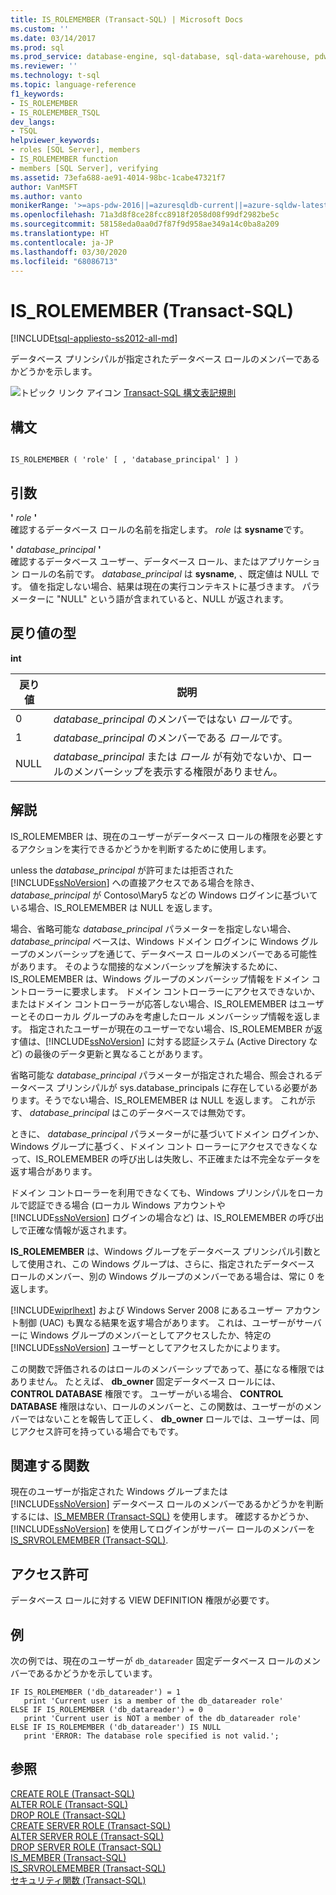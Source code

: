 ```yaml
---
title: IS_ROLEMEMBER (Transact-SQL) | Microsoft Docs
ms.custom: ''
ms.date: 03/14/2017
ms.prod: sql
ms.prod_service: database-engine, sql-database, sql-data-warehouse, pdw
ms.reviewer: ''
ms.technology: t-sql
ms.topic: language-reference
f1_keywords:
- IS_ROLEMEMBER
- IS_ROLEMEMBER_TSQL
dev_langs:
- TSQL
helpviewer_keywords:
- roles [SQL Server], members
- IS_ROLEMEMBER function
- members [SQL Server], verifying
ms.assetid: 73efa688-ae91-4014-98bc-1cabe47321f7
author: VanMSFT
ms.author: vanto
monikerRange: '>=aps-pdw-2016||=azuresqldb-current||=azure-sqldw-latest||>=sql-server-2016||=sqlallproducts-allversions||>=sql-server-linux-2017||=azuresqldb-mi-current'
ms.openlocfilehash: 71a3d8f8ce28fcc8918f2058d08f99df2982be5c
ms.sourcegitcommit: 58158eda0aa0d7f87f9d958ae349a14c0ba8a209
ms.translationtype: HT
ms.contentlocale: ja-JP
ms.lasthandoff: 03/30/2020
ms.locfileid: "68086713"
---
```

# <a name="is_rolemember-transact-sql"></a>IS_ROLEMEMBER (Transact-SQL)
[!INCLUDE[tsql-appliesto-ss2012-all-md](../../includes/tsql-appliesto-ss2012-all-md.md)]

  データベース プリンシパルが指定されたデータベース ロールのメンバーであるかどうかを示します。  
  
 ![トピック リンク アイコン](../../database-engine/configure-windows/media/topic-link.gif "トピック リンク アイコン") [Transact-SQL 構文表記規則](../../t-sql/language-elements/transact-sql-syntax-conventions-transact-sql.md)  
  
## <a name="syntax"></a>構文  
  
```  
  
IS_ROLEMEMBER ( 'role' [ , 'database_principal' ] )  
```  
  
## <a name="arguments"></a>引数  
 **'** *role* **'**  
 確認するデータベース ロールの名前を指定します。 *role* は **sysname**です。  
  
 **'** *database_principal* **'**  
 確認するデータベース ユーザー、データベース ロール、またはアプリケーション ロールの名前です。 *database_principal* は **sysname**, 、既定値は NULL です。 値を指定しない場合、結果は現在の実行コンテキストに基づきます。 パラメーターに "NULL" という語が含まれていると、NULL が返されます。  
  
## <a name="return-types"></a>戻り値の型  
 **int**  
  
|戻り値|説明|  
|------------------|-----------------|  
|0|*database_principal* のメンバーではない *ロール*です。|  
|1|*database_principal* のメンバーである *ロール*です。|  
|NULL|*database_principal* または *ロール* が有効でないか、ロールのメンバーシップを表示する権限がありません。|  
  
## <a name="remarks"></a>解説  
 IS_ROLEMEMBER は、現在のユーザーがデータベース ロールの権限を必要とするアクションを実行できるかどうかを判断するために使用します。  
  
 unless the *database_principal* が許可または拒否された [!INCLUDE[ssNoVersion](../../includes/ssnoversion-md.md)] への直接アクセスである場合を除き、*database_principal* が Contoso\Mary5 などの Windows ログインに基づいている場合、IS_ROLEMEMBER は NULL を返します。  
  
 場合、省略可能な *database_principal* パラメーターを指定しない場合、 *database_principal* ベースは、Windows ドメイン ログインに Windows グループのメンバーシップを通じて、データベース ロールのメンバーである可能性があります。 そのような間接的なメンバーシップを解決するために、IS_ROLEMEMBER は、Windows グループのメンバーシップ情報をドメイン コントローラーに要求します。 ドメイン コントローラーにアクセスできないか、またはドメイン コントローラーが応答しない場合、IS_ROLEMEMBER はユーザーとそのローカル グループのみを考慮したロール メンバーシップ情報を返します。 指定されたユーザーが現在のユーザーでない場合、IS_ROLEMEMBER が返す値は、[!INCLUDE[ssNoVersion](../../includes/ssnoversion-md.md)] に対する認証システム (Active Directory など) の最後のデータ更新と異なることがあります。  
  
 省略可能な *database_principal* パラメーターが指定された場合、照会されるデータベース プリンシパルが sys.database_principals に存在している必要があります。そうでない場合、IS_ROLEMEMBER は NULL を返します。 これが示す、 *database_principal* はこのデータベースでは無効です。  
  
 ときに、 *database_principal* パラメーターがに基づいてドメイン ログインか、Windows グループに基づく、ドメイン コント ローラーにアクセスできなくなって、IS_ROLEMEMBER の呼び出しは失敗し、不正確または不完全なデータを返す場合があります。  
  
 ドメイン コントローラーを利用できなくても、Windows プリンシパルをローカルで認証できる場合 (ローカル Windows アカウントや [!INCLUDE[ssNoVersion](../../includes/ssnoversion-md.md)] ログインの場合など) は、IS_ROLEMEMBER の呼び出しで正確な情報が返されます。  
  
 **IS_ROLEMEMBER** は、Windows グループをデータベース プリンシパル引数として使用され、この Windows グループは、さらに、指定されたデータベース ロールのメンバー、別の Windows グループのメンバーである場合は、常に 0 を返します。  
  
 [!INCLUDE[wiprlhext](../../includes/wiprlhext-md.md)] および Windows Server 2008 にあるユーザー アカウント制御 (UAC) も異なる結果を返す場合があります。 これは、ユーザーがサーバーに Windows グループのメンバーとしてアクセスしたか、特定の [!INCLUDE[ssNoVersion](../../includes/ssnoversion-md.md)] ユーザーとしてアクセスしたかによります。  
  
 この関数で評価されるのはロールのメンバーシップであって、基になる権限ではありません。 たとえば、 **db_owner** 固定データベース ロールには、 **CONTROL DATABASE** 権限です。 ユーザーがいる場合、 **CONTROL DATABASE** 権限はない、ロールのメンバーと、この関数は、ユーザーがのメンバーではないことを報告して正しく、 **db_owner** ロールでは、ユーザーは、同じアクセス許可を持っている場合でもです。  
  
## <a name="related-functions"></a>関連する関数  
 現在のユーザーが指定された Windows グループまたは [!INCLUDE[ssNoVersion](../../includes/ssnoversion-md.md)] データベース ロールのメンバーであるかどうかを判断するには、[IS_MEMBER &#40;Transact-SQL&#41;](../../t-sql/functions/is-member-transact-sql.md) を使用します。 確認するかどうか、 [!INCLUDE[ssNoVersion](../../includes/ssnoversion-md.md)] を使用してログインがサーバー ロールのメンバーを [IS_SRVROLEMEMBER &#40;Transact-SQL&#41;](../../t-sql/functions/is-srvrolemember-transact-sql.md).  
  
## <a name="permissions"></a>アクセス許可  
 データベース ロールに対する VIEW DEFINITION 権限が必要です。  
  
## <a name="examples"></a>例  
 次の例では、現在のユーザーが `db_datareader` 固定データベース ロールのメンバーであるかどうかを示しています。  
  
```  
IF IS_ROLEMEMBER ('db_datareader') = 1  
   print 'Current user is a member of the db_datareader role'  
ELSE IF IS_ROLEMEMBER ('db_datareader') = 0  
   print 'Current user is NOT a member of the db_datareader role'  
ELSE IF IS_ROLEMEMBER ('db_datareader') IS NULL  
   print 'ERROR: The database role specified is not valid.';  
```  
  
## <a name="see-also"></a>参照  
 [CREATE ROLE &#40;Transact-SQL&#41;](../../t-sql/statements/create-role-transact-sql.md)   
 [ALTER ROLE &#40;Transact-SQL&#41;](../../t-sql/statements/alter-role-transact-sql.md)   
 [DROP ROLE &#40;Transact-SQL&#41;](../../t-sql/statements/drop-role-transact-sql.md)   
 [CREATE SERVER ROLE &#40;Transact-SQL&#41;](../../t-sql/statements/create-server-role-transact-sql.md)   
 [ALTER SERVER ROLE &#40;Transact-SQL&#41;](../../t-sql/statements/alter-server-role-transact-sql.md)   
 [DROP SERVER ROLE &#40;Transact-SQL&#41;](../../t-sql/statements/drop-server-role-transact-sql.md)   
 [IS_MEMBER &#40;Transact-SQL&#41;](../../t-sql/functions/is-member-transact-sql.md)   
 [IS_SRVROLEMEMBER &#40;Transact-SQL&#41;](../../t-sql/functions/is-srvrolemember-transact-sql.md)   
 [セキュリティ関数 &#40;Transact-SQL&#41;](../../t-sql/functions/security-functions-transact-sql.md)  
  
  

